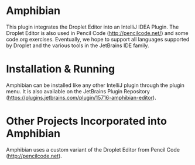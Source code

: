 # Amphibian
This plugin integrates the Droplet Editor into an IntelliJ IDEA Plugin. The Droplet Editor is also used in Pencil Code (http://pencilcode.net/) and some code.org exercises. Eventually, we hope to support all languages supported by Droplet and the various tools in the JetBrains IDE family. 

# Installation & Running
Amphibian can be installed like any other IntelliJ plugin through the plugin menu. It is also available on the JetBrains Plugin Repository (https://plugins.jetbrains.com/plugin/15716-amphibian-editor).

# Other Projects Incorporated into Amphibian
Amphibian uses a custom variant of the Droplet Editor from Pencil Code (http://pencilcode.net).
